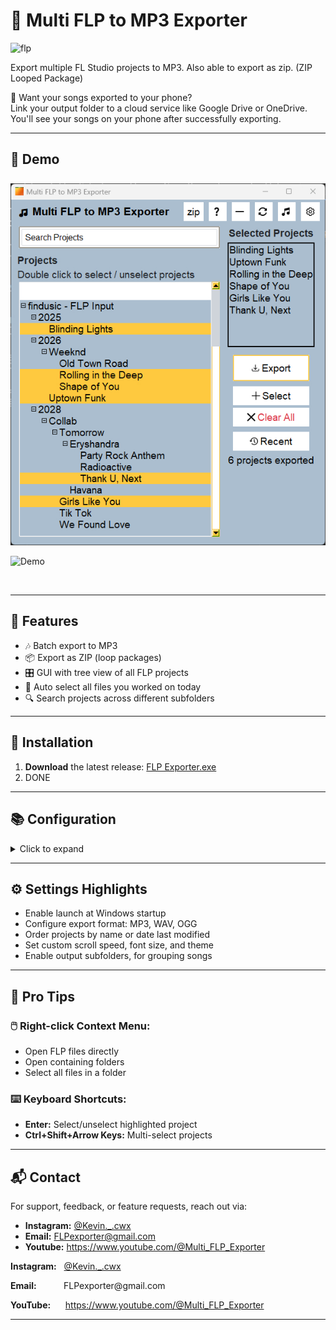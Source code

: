 # 🎵 Multi FLP to MP3 Exporter

<img src="https://www.image-line.com/static/assets/nav-logo-fruit.41db863.png" alt="flp" width="70"/>

Export multiple FL Studio projects to MP3. Also able to export as zip. (ZIP Looped Package)

📱 Want your songs exported to your phone?  
Link your output folder to a cloud service like Google Drive or OneDrive. You'll see your songs on your phone after successfully exporting.

---
## 🎥 Demo 

  <img src="https://raw.githubusercontent.com/Kevin-cwx/Multi-FLP-to-MP3-Exporter/main/Media/Images/_FLP%20Exporter%20Main%20Window.jpg" alt="FLP Exporter Demo" style="max-width:100%; height:auto; margin-top:8px;" />


![Demo](https://raw.githubusercontent.com/Kevin-cwx/Multi-FLP-to-MP3-Exporter/main/Media/Images/Gif%20Demo%202.gif)

<br>

---
## 🧩 Features

- 🎶 Batch export to MP3
- 📦 Export as ZIP (loop packages)
- 🎛️ GUI with tree view of all FLP projects
- 📅 Auto select all files you worked on today
- 🔍 Search projects across different subfolders

---

## 🚀 Installation

1. **Download** the latest release: [FLP Exporter.exe](https://github.com/Kevin-cwx/Multi-FLP-to-MP3-Exporter/raw/main/dist/Download/FLP%20Exporter.exe)  
2. DONE


---

## 📚 Configuration
<details>
<summary>Click to expand</summary>

<br>

1. Launch the app  
2. On first run:  
   - Set your **FLP folder**  
     - Where all your FLP files are stored. Add the top folder.
     - You can add multiple folders. 
   - Set **output folder**  
     - Where you want your songs to be exported to.  
   - Locate **FL Studio installation folder**  
     Example: `"C:\Program Files\Image-Line\FL Studio 21\"`  
3. Select desired projects from the left panel  
4. Click `Export` — your MP3s will be rendered to your output folder  

</details>

---

## ⚙️ Settings Highlights

- Enable launch at Windows startup
- Configure export format: MP3, WAV, OGG
- Order projects by name or date last modified
- Set custom scroll speed, font size, and theme
- Enable output subfolders, for grouping songs



---
## 🧠 Pro Tips

### 🖱️ Right-click Context Menu:

- Open FLP files directly  
- Open containing folders  
- Select all files in a folder  

### ⌨️ Keyboard Shortcuts:

- **Enter:** Select/unselect highlighted project  
- **Ctrl+Shift+Arrow Keys:** Multi-select projects  


---
## 📬 Contact

For support, feedback, or feature requests, reach out via:

- **Instagram:** [@Kevin._.cwx](https://www.instagram.com/Kevin._.cwx)
- **Email:**     FLPexporter@gmail.com
- **Youtube:**   https://www.youtube.com/@Multi_FLP_Exporter

<p><strong>Instagram:</strong> &nbsp;&nbsp;<a href="https://www.instagram.com/Kevin._.cwx">@Kevin._.cwx</a></p>
<p><strong>Email:</strong> &nbsp;&nbsp;&nbsp;&nbsp;&nbsp;&nbsp;&nbsp;&nbsp;&nbsp;&nbsp;FLPexporter@gmail.com</p>
<p><strong>YouTube:</strong> &nbsp;&nbsp;&nbsp;&nbsp;&nbsp;<a href="https://www.youtube.com/@Multi_FLP_Exporter">https://www.youtube.com/@Multi_FLP_Exporter</a></p>

---
